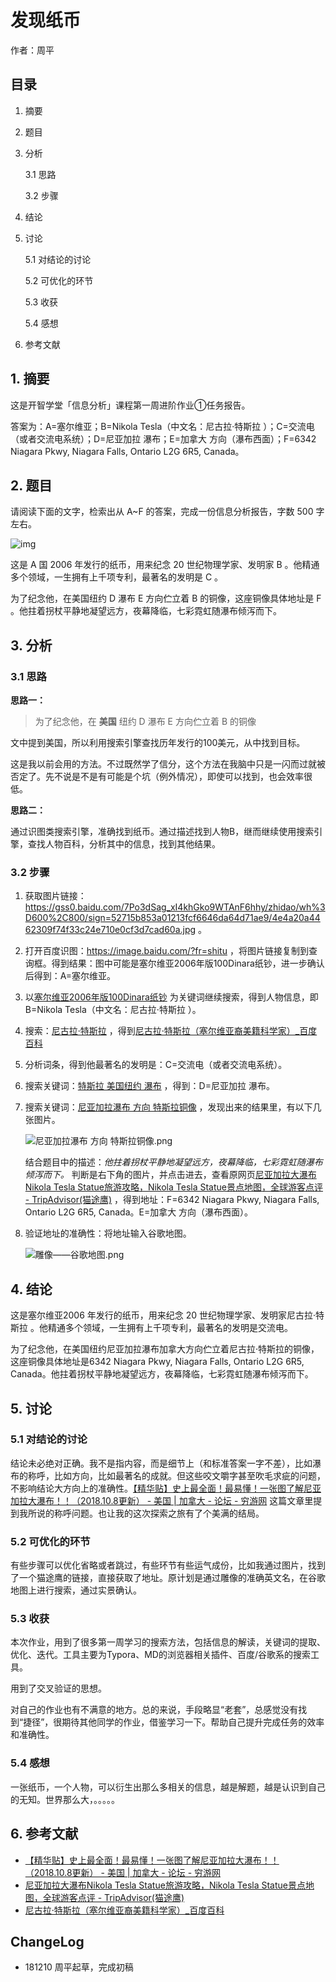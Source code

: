 # 发现纸币

作者：周平



## 目录

1. 摘要

2. 题目

3. 分析

   3.1 思路

   3.2 步骤

4. 结论

5. 讨论

   5.1 对结论的讨论

   5.2 可优化的环节

   5.3 收获

   5.4 感想

6. 参考文献



## 1. 摘要

这是开智学堂「信息分析」课程第一周进阶作业①任务报告。

答案为：A=塞尔维亚；B=Nikola Tesla（中文名：尼古拉·特斯拉 ）；C=交流电（或者交流电系统）；D=尼亚加拉 瀑布；E=加拿大 方向（瀑布西面）；F=6342 Niagara Pkwy, Niagara Falls, Ontario L2G 6R5, Canada。



## 2. 题目

请阅读下面的文字，检索出从 A~F 的答案，完成一份信息分析报告，字数 500 字左右。

![img](https://gss0.baidu.com/7Po3dSag_xI4khGko9WTAnF6hhy/zhidao/wh%3D600%2C800/sign=52715b853a01213fcf6646da64d71ae9/4e4a20a4462309f74f33c24e710e0cf3d7cad60a.jpg)

这是 A 国 2006 年发行的纸币，用来纪念 20 世纪物理学家、发明家 B 。他精通多个领域，一生拥有上千项专利，最著名的发明是 C 。

为了纪念他，在美国纽约 D 瀑布 E 方向伫立着 B 的铜像，这座铜像具体地址是 F 。他拄着拐杖平静地凝望远方，夜幕降临，七彩霓虹随瀑布倾泻而下。



## 3. 分析

### 3.1 思路

**思路一：**

> 为了纪念他，在 **美国** 纽约 D 瀑布 E 方向伫立着 B 的铜像

文中提到美国，所以利用搜索引擎查找历年发行的100美元，从中找到目标。

这是我以前会用的方法。不过既然学了信分，这个方法在我脑中只是一闪而过就被否定了。先不说是不是有可能是个坑（例外情况），即使可以找到，也会效率很低。

**思路二：**

通过识图类搜索引擎，准确找到纸币。通过描述找到人物B，继而继续使用搜索引擎，查找人物百科，分析其中的信息，找到其他结果。



### 3.2 步骤

1. 获取图片链接：https://gss0.baidu.com/7Po3dSag_xI4khGko9WTAnF6hhy/zhidao/wh%3D600%2C800/sign=52715b853a01213fcf6646da64d71ae9/4e4a20a4462309f74f33c24e710e0cf3d7cad60a.jpg 。

2. 打开百度识图：https://image.baidu.com/?fr=shitu ，将图片链接复制到查询框。得到结果：图中可能是塞尔维亚2006年版100Dinara纸钞，进一步确认后得到：A=塞尔维亚。

3. 以<u>塞尔维亚2006年版100Dinara纸钞</u> 为关键词继续搜索，得到人物信息，即B=Nikola Tesla（中文名：尼古拉·特斯拉 ）。

4. 搜索：<u>尼古拉·特斯拉</u> ，得到[尼古拉·特斯拉（塞尔维亚裔美籍科学家）_百度百科](https://baike.baidu.com/item/%E5%B0%BC%E5%8F%A4%E6%8B%89%C2%B7%E7%89%B9%E6%96%AF%E6%8B%89/4481228?fromtitle=%E7%89%B9%E6%96%AF%E6%8B%89&fromid=31104)

5. 分析词条，得到他最著名的发明是：C=交流电（或者交流电系统）。

6. 搜索关键词：<u>特斯拉 美国纽约 瀑布</u> ，得到：D=尼亚加拉 瀑布。

7. 搜索关键词：<u>尼亚加拉瀑布 方向 特斯拉铜像</u> ，发现出来的结果里，有以下几张图片。

   ![尼亚加拉瀑布 方向 特斯拉铜像.png](https://upload-images.jianshu.io/upload_images/15321531-69a370f41fe7342d.png?imageMogr2/auto-orient/strip%7CimageView2/2/w/1240)

   结合题目中的描述：*他拄着拐杖平静地凝望远方，夜幕降临，七彩霓虹随瀑布倾泻而下。* 判断是右下角的图片，并点击进去，查看原网页[尼亚加拉大瀑布Nikola Tesla Statue旅游攻略，Nikola Tesla Statue景点地图，全球游客点评 - TripAdvisor(猫途鹰)](https://www.tripadvisor.cn/Attraction_Review-g154998-d12962741-Reviews-Nikola_Tesla_Statue-Niagara_Falls_Ontario.html) ，得到地址：F=6342 Niagara Pkwy, Niagara Falls, Ontario L2G 6R5, Canada。E=加拿大 方向（瀑布西面）。

8. 验证地址的准确性：将地址输入谷歌地图。

   ![雕像——谷歌地图.png](https://upload-images.jianshu.io/upload_images/15321531-cac52f2b87cc484b.png?imageMogr2/auto-orient/strip%7CimageView2/2/w/1240)



## 4. 结论

这是塞尔维亚2006 年发行的纸币，用来纪念 20 世纪物理学家、发明家尼古拉·特斯拉 。他精通多个领域，一生拥有上千项专利，最著名的发明是交流电。

为了纪念他，在美国纽约尼亚加拉瀑布加拿大方向伫立着尼古拉·特斯拉的铜像，这座铜像具体地址是6342 Niagara Pkwy, Niagara Falls, Ontario L2G 6R5, Canada。他拄着拐杖平静地凝望远方，夜幕降临，七彩霓虹随瀑布倾泻而下。



## 5. 讨论

### 5.1 对结论的讨论

结论未必绝对正确。我不是指内容，而是细节上（和标准答案一字不差），比如瀑布的称呼，比如方向，比如最著名的成就。但这些咬文嚼字甚至吹毛求疵的问题，不影响结论大方向上的准确性。[【精华贴】史上最全面！最易懂！一张图了解尼亚加拉大瀑布！！（2018.10.8更新） - 美国 | 加拿大 - 论坛 - 穷游网](https://bbs.qyer.com/thread-3006903-1.html) 这篇文章里提到我所说的称呼问题。也让我的这次探索之旅有了个美满的结局。



### 5.2 可优化的环节

有些步骤可以优化省略或者跳过，有些环节有些运气成份，比如我通过图片，找到了一个猫途鹰的链接，直接获取了地址。原计划是通过雕像的准确英文名，在谷歌地图上进行搜索，通过实景确认。



### 5.3 收获

本次作业，用到了很多第一周学习的搜索方法，包括信息的解读，关键词的提取、优化、迭代。工具主要为Typora、MD的浏览器相关插件、百度/谷歌系的搜索工具。

用到了交叉验证的思想。

对自己的作业也有不满意的地方。总的来说，手段略显“老套”，总感觉没有找到“捷径”，很期待其他同学的作业，借鉴学习一下。帮助自己提升完成任务的效率和准确性。



### 5.4 感想

一张纸币，一个人物，可以衍生出那么多相关的信息，越是解题，越是认识到自己的无知。世界那么大，。。。。。



## 6. 参考文献

- [【精华贴】史上最全面！最易懂！一张图了解尼亚加拉大瀑布！！（2018.10.8更新） - 美国 | 加拿大 - 论坛 - 穷游网](https://bbs.qyer.com/thread-3006903-1.html)
- [尼亚加拉大瀑布Nikola Tesla Statue旅游攻略，Nikola Tesla Statue景点地图，全球游客点评 - TripAdvisor(猫途鹰)](https://www.tripadvisor.cn/Attraction_Review-g154998-d12962741-Reviews-Nikola_Tesla_Statue-Niagara_Falls_Ontario.html) 
- [尼古拉·特斯拉（塞尔维亚裔美籍科学家）_百度百科](https://baike.baidu.com/item/%E5%B0%BC%E5%8F%A4%E6%8B%89%C2%B7%E7%89%B9%E6%96%AF%E6%8B%89/4481228?fromtitle=%E7%89%B9%E6%96%AF%E6%8B%89&fromid=31104)



## ChangeLog

- 181210    周平起草，完成初稿